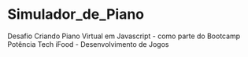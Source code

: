 # Simulador_de_Piano
Desafio Criando  Piano Virtual em Javascript - como parte do Bootcamp Potência Tech iFood - Desenvolvimento de Jogos
